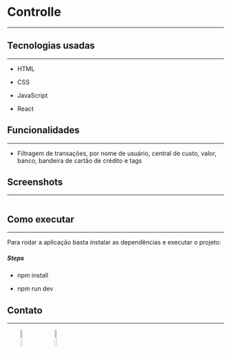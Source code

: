 <h1>Controlle</h1>
<hr><h2>Tecnologias usadas</h2>
<hr><ul>
<li>HTML</li>
</ul><ul>
<li>CSS</li>
</ul><ul>
<li>JavaScript</li>
</ul><ul>
<li>React</li>
</ul><h2>Funcionalidades</h2>
<hr><ul>
<li>Filtragem de transações, por nome de usuário, central de custo, valor, banco, bandeira de cartão de crédito e tags</li>
</ul><h2>Screenshots</h2>
<hr><p><img src="https://i.ibb.co/Bzq0nx1/Captura-de-tela-2023-07-12-104803.png" alt=""></p><h2>Como executar</h2>
<hr><p>Para rodar a aplicação basta instalar as dependências e executar o projeto:</p><h5>Steps</h5><ul>
<li>npm install</li>
</ul><ul>
<li>npm run dev</li>
</ul><h2>Contato</h2>
<hr><p><span style="margin-right: 30px;"></span><a href="https://www.linkedin.com/in/raphaelgs96/"><img target="_blank" src="https://cdn.jsdelivr.net/gh/devicons/devicon/icons/linkedin/linkedin-original.svg" style="width: 10%;"></a><span style="margin-right: 30px;"></span><a href="https://github.com/rsoouza96"><img target="_blank" src="https://cdn.jsdelivr.net/gh/devicons/devicon/icons/github/github-original.svg" style="width: 10%;"></a></p>
